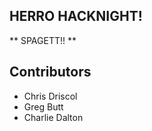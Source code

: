 ## HERRO HACKNIGHT! ##
** SPAGETT!! **

## Contributors ##
* Chris Driscol
* Greg Butt
* Charlie Dalton